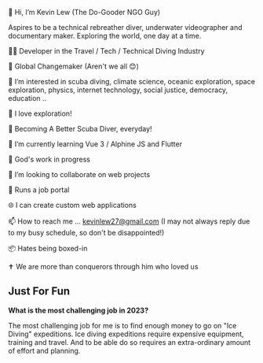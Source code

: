 👋 Hi, I’m Kevin Lew (The Do-Gooder NGO Guy)

Aspires to be a technical rebreather diver, underwater videographer and documentary maker. Exploring the world, one day at a time.

👨‍💻 Developer in the Travel / Tech / Technical Diving Industry

🌈 Global Changemaker (Aren't we all 😊)

👀 I’m interested in scuba diving, climate science, oceanic exploration, space exploration, physics, internet technology, social justice, democracy, education ..

🧡 I love exploration!

🤿 Becoming A Better Scuba Diver, everyday!

🌱 I’m currently learning Vue 3 / Alphine JS and Flutter

🙏 God's work in progress

💞️ I’m looking to collaborate on web projects

💼 Runs a job portal

🌐 I can create custom web applications

📫 How to reach me ... kevinlew27@gmail.com (I may not always reply due to my busy schedule, so don't be disappointed!)

📦 Hates being boxed-in

✝️ We are more than conquerors through him who loved us

## Just For Fun

**What is the most challenging job in 2023?**

The most challenging job for me is to find enough money to go on "Ice Diving" expeditions. Ice diving expeditions require expensive equipment, training and travel. And to be able do so requires an extra-ordinary amount of effort and planning.


